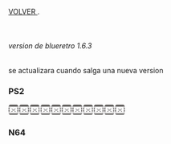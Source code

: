 [VOLVER ](index.md).

<img src=""
height="300">


###### version de blueretro 1.6.3
se actualizara cuando salga una nueva version

### PS2
<script type="module" src="web/install-button.js?module"></script>
<esp-web-install-button manifest="proyectos/blueretro/ps2/manifest.json"></esp-web-install-button>

<img src="imagenes/dividir.jpg"
height="20">

### N64
<script type="module" src="web/install-button.js?module"></script>
<esp-web-install-button manifest="proyectos/blueretro/n64/manifest.json"></esp-web-install-button>

